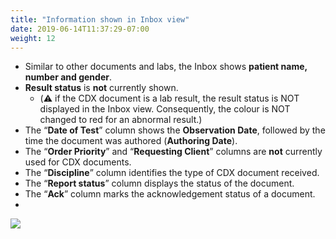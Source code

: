 ```yaml
---
title: "Information shown in Inbox view"
date: 2019-06-14T11:37:29-07:00
weight: 12
---
```



- Similar to other documents and labs, the Inbox shows **patient name, number and gender**.
- **Result status** is **not** currently shown.
    - (⚠️ if the CDX document is a lab result, the result status is NOT displayed in the Inbox view. Consequently, the colour is NOT changed to red for an abnormal result.)
- The “**Date of Test**” column shows the **Observation Date**, followed by the time the document was authored (**Authoring Date**).
- The “**Order Priority**” and “**Requesting Client**” columns are **not** currently used for CDX documents.
- The “**Discipline**” column identifies the type of CDX document received.
- The “**Report status**” column displays the status of the document.
- The “**Ack**” column marks the acknowledgement status of a document.
-
![](https://paper-attachments.dropbox.com/s_D8F55B926E14BC491F2DAD18D930CB06AD57C72BB921C2ECDB6B0AA89F2D0027_1558123878547_image.png)
